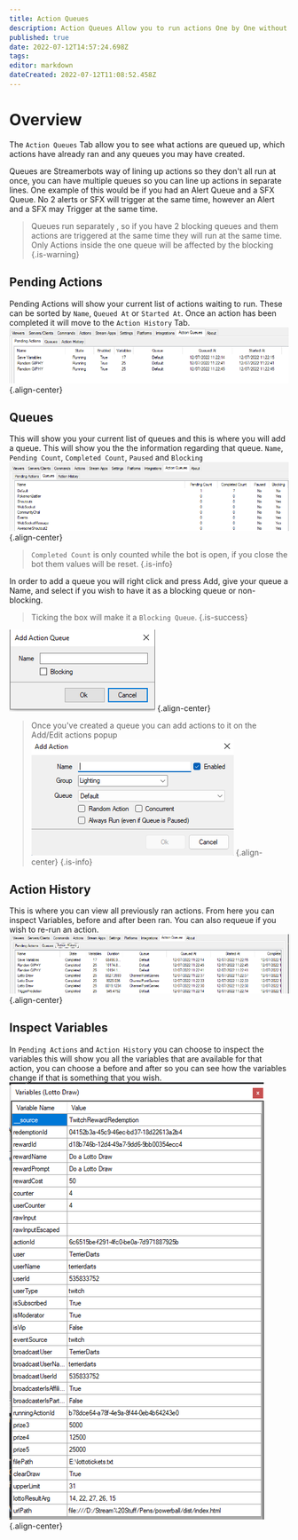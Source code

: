 ```yaml
---
title: Action Queues
description: Action Queues Allow you to run actions One by One without Overlap
published: true
date: 2022-07-12T14:57:24.698Z
tags:
editor: markdown
dateCreated: 2022-07-12T11:08:52.458Z
---
```


# Overview

The `Action Queues` Tab allow you to see what actions are queued up, which actions have already ran and any queues you may have created.

Queues are Streamerbots way of lining up actions so they don't all run at once, you can have multiple queues so you can line up actions in separate  lines. One example of this would be if you had an Alert Queue and a SFX Queue. No 2 alerts or SFX will trigger at the same time, however an Alert and a SFX may Trigger at the same time.

> Queues run separately , so if you have 2 blocking queues and them actions are triggered at the same time they will run at the same time. Only Actions inside the one queue will be affected by the blocking {.is-warning}

## Pending Actions

Pending Actions will show your current list of actions waiting to run. These can be sorted by `Name`, `Queued At` or `Started At`. Once an action has been completed it will move to the `Action History` Tab. ![pendingactions.png](/pendingactions.png) {.align-center}

## Queues

This will show you your current list of queues and this is where you will add a queue. This will show you the the information regarding that queue. `Name`, `Pending Count`, `Completed Count`, `Paused` and `Blocking` ![queues.png](/queues.png) {.align-center}
> `Completed Count` is only counted while the bot is open, if you close the bot them values will be reset. {.is-info}

In order to add a queue you will right click and press Add, give your queue a Name, and select if you wish to have it as a blocking queue or non-blocking.
> Ticking the box will make it a `Blocking Queue`. {.is-success}

![addqueue.png](/addqueue.png) {.align-center}

> Once you've created a queue you can add actions to it on the Add/Edit actions popup ![new-action-dialogue-018.png](/new-action-dialogue-018.png) {.align-center} {.is-info}

## Action History

This is where you can view all previously ran actions. From here you can inspect Variables, before and after been ran. You can also requeue if you wish to re-run an action. ![actionhistory.png](/actionhistory.png) {.align-center}

## Inspect Variables
In `Pending Actions` and `Action History` you can choose to inspect the variables this will show you all the variables that are available for that action, you can choose a before and after so you can see how the variables change if that is something that you wish. ![inspectvariables.png](/inspectvariables.png) {.align-center}

